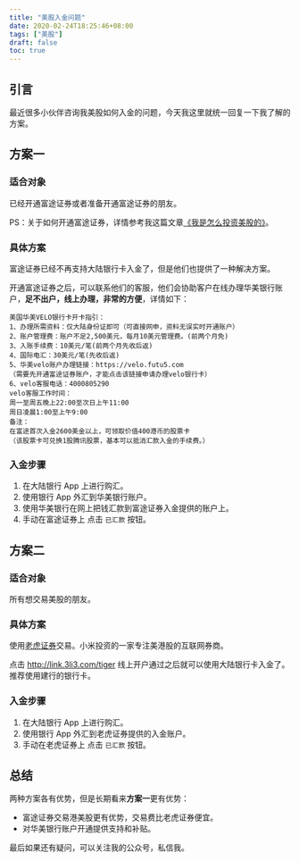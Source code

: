 ```yaml
---
title: "美股入金问题"
date: 2020-02-24T18:25:46+08:00
tags: ["美股"] 
draft: false
toc: true
---
```


## 引言

最近很多小伙伴咨询我美股如何入金的问题，今天我这里就统一回复一下我了解的方案。

## 方案一

### 适合对象

已经开通富途证券或者准备开通富途证券的朋友。

PS：关于如何开通富途证券，详情参考我这篇文章[《我是怎么投资美股的》](https://blog.forecho.com/how-do-i-invest-in-american-stocks.html)。

<!--more-->

### 具体方案

富途证券已经不再支持大陆银行卡入金了，但是他们也提供了一种解决方案。

开通富途证券之后，可以联系他们的客服，他们会协助客户在线办理华美银行账户，**足不出户，线上办理，非常的方便**，详情如下：

```
美国华美VELO银行卡开卡指引：
1、办理所需资料：仅大陆身份证即可（可直接网申，资料无误实时开通账户）
2、账户管理费：账户不足2,500美元，每月10美元管理费。(前两个月免)
3、入账手续费：10美元/笔(前两个月先收后返)
4、国际电汇：30美元/笔(先收后返)
5、华美velo账户办理链接：https://velo.futu5.com
（需要先开通富途证券账户，才能点击该链接申请办理velo银行卡）
6、velo客服电话：4000805290
velo客服工作时间：
周一至周五晚上22:00至次日上午11:00
周日凌晨1:00至上午9:00
备注：
在富途首次入金2600美金以上，可领取价值400港币的股票卡
（该股票卡可兑换1股腾讯股票，基本可以抵消汇款入金的手续费。）
```

### 入金步骤

1. 在大陆银行 App 上进行购汇。
2. 使用银行 App 外汇到华美银行账户。
3. 使用华美银行在网上把钱汇款到富途证券入金提供的账户上。
4. 手动在富途证券上 点击 `已汇款` 按钮。

## 方案二

### 适合对象

所有想交易美股的朋友。

### 具体方案

使用[老虎证券](http://link.3li3.com/tiger)交易。小米投资的一家专注美港股的互联网券商。

点击 <http://link.3li3.com/tiger> 线上开户通过之后就可以使用大陆银行卡入金了。推荐使用建行的银行卡。


### 入金步骤

1. 在大陆银行 App 上进行购汇。
2. 使用银行 App 外汇到老虎证券提供的入金账户。
4. 手动在老虎证券上 点击 `已汇款` 按钮。

## 总结

两种方案各有优势，但是长期看来**方案一**更有优势：

- 富途证券交易港美股更有优势，交易费比老虎证券便宜。
- 对华美银行账户开通提供支持和补贴。


最后如果还有疑问，可以关注我的公众号，私信我。
